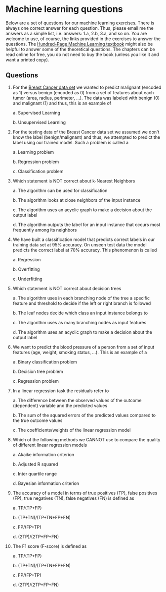 # Machine learning questions

Below are a set of questions for our machine learning exercises. There is always one correct answer for each question. Thus, please email me the answers as a simple list, i.e. answers: 1.a, 2.b, 3.a, and so on. You are welcome to use, of course, the links provided in the exercises to answer the questions. The [Hundred-Page Machine Learning textbook](http://themlbook.com/wiki/doku.php) might also be helpful to answer some of the theoretical questions. The chapters can be read online for free, you do not need to buy the book (unless you like it and want a printed copy).

## Questions

1. For the [Breast Cancer data set](http://archive.ics.uci.edu/ml/datasets/Breast+Cancer+Wisconsin+%28Diagnostic%29) we wanted to predict malignant (encoded as 1) versus benign (encoded as 0) from a set of features about each tumor (area, radius, perimeter, ...). The data was labeled with benign (0) and malignant (1) and thus, this is an example of

   a. Supervised Learning

   b. Unsupervised Learning


2. For the testing data of the Breast Cancer data set we assumed we don't know the label (benign/malignant) and thus, we attempted to predict the label using our trained model. Such a problem is called a

   a. Learning problem

   b. Regression problem

   c. Classification problem

3. Which statement is NOT correct about k-Nearest Neighbors

   a. The algorithm can be used for classification

   b. The algorithm looks at close neighbors of the input instance

   c. The algorithm uses an acyclic graph to make a decision about the output label

   d. The algorithm outputs the label for an input instance that occurs most frequently among its neighbors 


4. We have built a classification model that predicts correct labels in our training data set at 95% accuracy. On unseen test data the model predicts the correct label at 70% accuracy. This phenomenon is called

   a. Regression

   b. Overfitting

   c. Underfitting


5. Which statement is NOT correct about decision trees

   a. The algorithm uses in each branching node of the tree a specific feature and threshold to decide if the left or right branch is followed

   b. The leaf nodes decide which class an input instance belongs to

   c. The algorithm uses as many branching nodes as input features

   d. The algorithm uses an acyclic graph to make a decision about the output label


6. We want to predict the blood pressure of a person from a set of input features (age, weight, smoking status, ...). This is an example of a

   a. Binary classification problem

   b. Decision tree problem

   c. Regression problem


7. In a linear regression task the residuals refer to

   a. The difference between the observed values of the outcome (dependent) variable and the predicted values

   b. The sum of the squared errors of the predicted values compared to the true outcome values

   c. The coefficients/weights of the linear regression model


8. Which of the following methods we CANNOT use to compare the quality of different linear regression models

   a. Akaike information criterion

   b. Adjusted R squared

   c. Inter quartile range

   d. Bayesian information criterion


9. The accuracy of a model in terms of true positives (TP), false positives (FP), true negatives (TN), false negatives (FN) is defined as

   a. TP/(TP+FP)

   b. (TP+TN)/(TP+TN+FP+FN)

   c. FP/(FP+TP)

   d. (2TP)/(2TP+FP+FN)


0. The F1 score (F-score) is defined as

   a. TP/(TP+FP)

   b. (TP+TN)/(TP+TN+FP+FN)

   c. FP/(FP+TP)

   d. (2TP)/(2TP+FP+FN)

